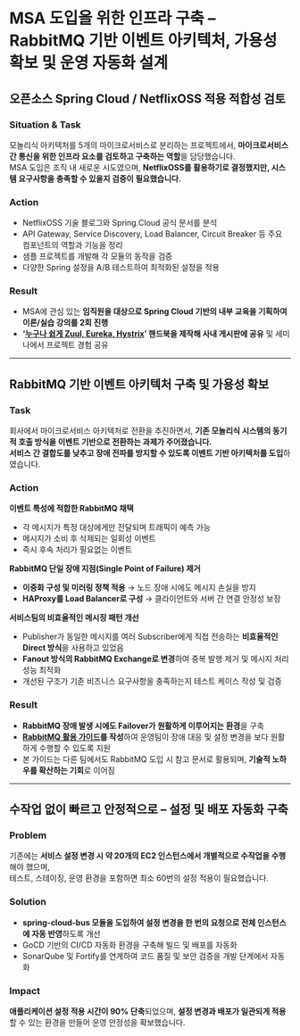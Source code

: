 # MSA 도입을 위한 인프라 구축 – RabbitMQ 기반 이벤트 아키텍처, 가용성 확보 및 운영 자동화 설계

## 오픈소스 Spring Cloud / NetflixOSS 적용 적합성 검토

### Situation & Task
모놀리식 아키텍처를 5개의 마이크로서비스로 분리하는 프로젝트에서, **마이크로서비스 간 통신을 위한 인프라 요소를 검토하고 구축하는 역할**을 담당했습니다.   
MSA 도입은 조직 내 새로운 시도였으며, **NetflixOSS를 활용하기로 결정했지만, 시스템 요구사항을 충족할 수 있을지 검증이 필요했습니다.**

### Action

- NetflixOSS 기술 블로그와 Spring Cloud 공식 문서를 분석
- API Gateway, Service Discovery, Load Balancer, Circuit Breaker 등 주요 컴포넌트의 역할과 기능을 정리
- 샘플 프로젝트를 개발해 각 모듈의 동작을 검증
- 다양한 Spring 설정을 A/B 테스트하여 최적화된 설정을 적용

### Result
- MSA에 관심 있는 **임직원을 대상으로 Spring Cloud 기반의 내부 교육을 기획하여 이론/실습 강의를 2회 진행**  
- **‘[누구나 쉽게 Zuul, Eureka, Hystrix](https://docs.google.com/document/d/1ANXSKh6LM0Cm0WKwj6y7EHg42JGtEE-Ea17Q966577U/edit?usp=sharing)’ 핸드북을 제작해 사내 게시판에 공유** 및 세미나에서 프로젝트 경험 공유

---

## RabbitMQ 기반 이벤트 아키텍처 구축 및 가용성 확보

### Task
회사에서 마이크로서비스 아키텍처로 전환을 추진하면서, **기존 모놀리식 시스템의 동기적 호출 방식을 이벤트 기반으로 전환하는 과제가 주어졌습니다.**   
**서비스 간 결합도를 낮추고 장애 전파를 방지할 수 있도록 이벤트 기반 아키텍처를 도입**하였습니다.

### Action

**이벤트 특성에 적합한 RabbitMQ 채택** 
- 각 메시지가 특정 대상에게만 전달되며 트래픽이 예측 가능
- 메시지가 소비 후 삭제되는 일회성 이벤트
- 즉시 후속 처리가 필요없는 이벤트  

**RabbitMQ 단일 장애 지점(Single Point of Failure) 제거**
- **이중화 구성 및 미러링 정책 적용** → 노드 장애 시에도 메시지 손실을 방지
- **HAProxy를 Load Balancer로 구성** → 클라이언트와 서버 간 연결 안정성 보장

**서비스팀의 비효율적인 메시징 패턴 개선**
- Publisher가 동일한 메시지를 여러 Subscriber에게 직접 전송하는 **비효율적인 Direct 방식**을 사용하고 있었음
- **Fanout 방식의 RabbitMQ Exchange로 변경**하여 중복 발행 제거 및 메시지 처리 성능 최적화
- 개선된 구조가 기존 비즈니스 요구사항을 충족하는지 테스트 케이스 작성 및 검증

### Result
- **RabbitMQ 장애 발생 시에도 Failover가 원활하게 이루어지는 환경**을 구축
- **[RabbitMQ 활용 가이드](https://www.slideshare.net/YoonjeongChloeKwon/ss-74139329#1)를 작성**하여 운영팀이 장애 대응 및 설정 변경을 보다 원활하게 수행할 수 있도록 지원
- 본 가이드는 다른 팀에서도 RabbitMQ 도입 시 참고 문서로 활용되며, **기술적 노하우를 확산하는 기회**로 이어짐


---

## 수작업 없이 빠르고 안정적으로 – 설정 및 배포 자동화 구축

### Problem
기존에는 **서비스 설정 변경 시 약 20개의 EC2 인스턴스에서 개별적으로 수작업을 수행**해야 했으며,    
테스트, 스테이징, 운영 환경을 포함하면 최소 60번의 설정 적용이 필요했습니다.   

### Solution
- **spring-cloud-bus 모듈을 도입하여 설정 변경을 한 번의 요청으로 전체 인스턴스에 자동 반영**하도록 개선
- GoCD 기반의 CI/CD 자동화 환경을 구축해 빌드 및 배포를 자동화
- SonarQube 및 Fortify를 연계하여 코드 품질 및 보안 검증을 개발 단계에서 자동화

### Impact
**애플리케이션 설정 적용 시간이 90% 단축**되었으며, **설정 변경과 배포가 일관되게 적용**할 수 있는 환경을 만들어 운영 안정성을 확보했습니다.

